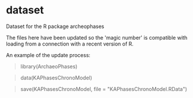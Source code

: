 # dataset
Dataset for the R package archeophases  

The files here have been updated so the 'magic number' is compatible with loading from a connection with a recent version of R.

An example of the update process:

> library(ArchaeoPhases)

> data(KAPhasesChronoModel)

> save(KAPhasesChronoModel, file = "KAPhasesChronoModel.RData")
